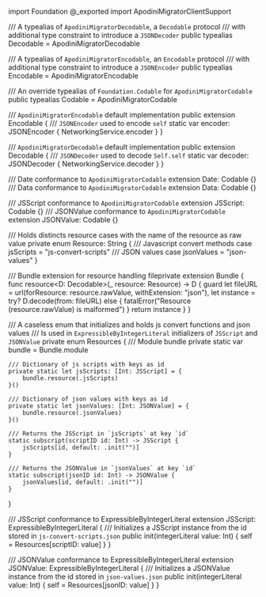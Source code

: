 import Foundation
@_exported import ApodiniMigratorClientSupport

/// A typealias of `ApodiniMigratorDecodable`, a `Decodable` protocol
/// with additional type constraint to introduce a `JSONDecoder`
public typealias Decodable = ApodiniMigratorDecodable

/// A typealias of `ApodiniMigratorEncodable`, an `Encodable` protocol
/// with additional type constraint to introduce a `JSONEncoder`
public typealias Encodable = ApodiniMigratorEncodable

/// An override typealias of `Foundation.Codable` for `ApodiniMigratorCodable`
public typealias Codable = ApodiniMigratorCodable

/// `ApodiniMigratorEncodable` default implementation
public extension Encodable {
    /// `JSONEncoder` used to encode `self`
    static var encoder: JSONEncoder {
        NetworkingService.encoder
    }
}

/// `ApodiniMigratorDecodable` default implementation
public extension Decodable {
    /// `JSONDecoder` used to decode `Self.self`
    static var decoder: JSONDecoder {
        NetworkingService.decoder
    }
}

/// Date conformance to `ApodiniMigratorCodable`
extension Date: Codable {}
/// Data conformance to `ApodiniMigratorCodable`
extension Data: Codable {}

/// JSScript conformance to `ApodiniMigratorCodable`
extension JSScript: Codable {}
/// JSONValue conformance to `ApodiniMigratorCodable`
extension JSONValue: Codable {}

/// Holds distincts resource cases with the name of the resource as raw value
private enum Resource: String {
    /// Javascript convert methods
    case jsScripts = "js-convert-scripts"
    /// JSON values
    case jsonValues = "json-values"
}

/// Bundle extension for resource handling
fileprivate extension Bundle {
    func resource<D: Decodable>(_ resource: Resource) -> D {
        guard
            let fileURL = url(forResource: resource.rawValue, withExtension: "json"),
            let instance = try? D.decode(from: fileURL)
        else { fatalError("Resource \(resource.rawValue) is malformed") }
        return instance
    }
}

/// A caseless enum that initializes and holds js convert functions and json values
/// Is used in `ExpressibleByIntegerLiteral` initializers of `JSScript` and `JSONValue`
private enum Resources {
    /// Module bundle
    private static var bundle = Bundle.module
    
    /// Dictionary of js scripts with keys as id
    private static let jsScripts: [Int: JSScript] = {
        bundle.resource(.jsScripts)
    }()
    
    /// Dictionary of json values with keys as id
    private static let jsonValues: [Int: JSONValue] = {
        bundle.resource(.jsonValues)
    }()
    
    /// Returns the JSScript in `jsScripts` at key `id`
    static subscript(scriptID id: Int) -> JSScript {
        jsScripts[id, default: .init("")]
    }
    
    /// Returns the JSONValue in `jsonValues` at key `id`
    static subscript(jsonID id: Int) -> JSONValue {
        jsonValues[id, default: .init("")]
    }
}

/// JSScript conformance to ExpressibleByIntegerLiteral
extension JSScript: ExpressibleByIntegerLiteral {
    /// Initializes a JSScript instance from the id stored in `js-convert-scripts.json`
    public init(integerLiteral value: Int) {
        self = Resources[scriptID: value]
    }
}

/// JSONValue conformance to ExpressibleByIntegerLiteral
extension JSONValue: ExpressibleByIntegerLiteral {
    /// Initializes a JSONValue instance from the id stored in `json-values.json`
    public init(integerLiteral value: Int) {
        self = Resources[jsonID: value]
    }
}
